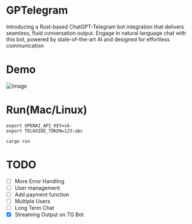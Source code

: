 # GPTelegram
Introducing a Rust-based ChatGPT-Telegram bot integration that delivers seamless, fluid conversation output. Engage in natural language chat with this bot, powered by state-of-the-art AI and designed for effortless communication

# Demo
![image](https://github.com/RevAtN/GPTelegram/blob/main/demo.gif)

# Run(Mac/Linux)
```
export OPENAI_API_KEY=sk-
export TELOXIDE_TOKEN=123:abc

cargo run
```
# TODO

- [ ] More Error Handling
- [ ] User management
- [ ] Add payment function
- [ ] Multiple Users
- [ ] Long Term Chat
- [x] Streaming Output on TG Bot
